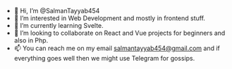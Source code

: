 - 👋 Hi, I’m @SalmanTayyab454
- 👀 I’m interested in Web Development and mostly in frontend stuff.
- 🌱 I’m currently learning Svelte.
- 💞️ I’m looking to collaborate on React and Vue projects for beginners and also in Php.
- 📫 You can reach me on my email salmantayyab454@gmail.com and if everything goes well then we might use Telegram for gossips.

<!---
SalmanTayyab454/SalmanTayyab454 is a ✨ special ✨ repository because its `README.md` (this file) appears on your GitHub profile.
You can click the Preview link to take a look at your changes.
--->
